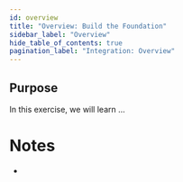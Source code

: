 ```yaml
---
id: overview
title: "Overview: Build the Foundation"
sidebar_label: "Overview"
hide_table_of_contents: true
pagination_label: "Integration: Overview" 
---
```

## Purpose

In this exercise, we will learn ...


# Notes 

 - 
 
